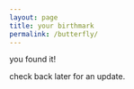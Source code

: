 ```yaml
---
layout: page
title: your birthmark 
permalink: /butterfly/
---
```


you found it!  

check back later for an update.
